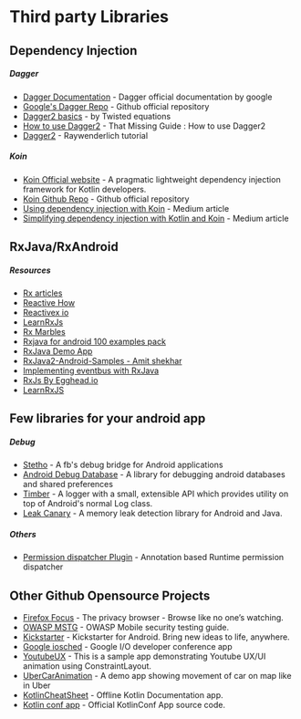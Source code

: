 # Third party Libraries

## Dependency Injection
##### Dagger
- [Dagger Documentation](https://google.github.io/dagger/users-guide) - Dagger official documentation by google
- [Google's Dagger Repo](https://github.com/google/dagger) - Github official repository
- [Dagger2 basics](https://www.youtube.com/watch?v=Qwk7ESmaCq0) - by Twisted equations
- [How to use Dagger2](https://medium.com/@Zhuinden/that-missing-guide-how-to-use-dagger2-ef116fbea97) - That Missing Guide : How to use Dagger2
- [Dagger2](https://www.raywenderlich.com/171327/dependency-injection-android-dagger-2) - Raywenderlich tutorial

##### Koin
- [Koin Official website](https://insert-koin.io/) - A pragmatic lightweight dependency injection framework for Kotlin developers.
- [Koin Github Repo](https://github.com/InsertKoinIO/koin) - Github official repository
- [Using dependency injection with Koin](https://medium.com/mindorks/using-dependency-injection-with-koin-bee0b461714a) - Medium article
- [Simplifying dependency injection with Kotlin and Koin](https://proandroiddev.com/better-dependency-injection-for-android-567b93353ad) - Medium article

## RxJava/RxAndroid 
   
##### Resources   
- [Rx articles](https://github.com/ReactiveX/RxJava/wiki/Additional-Reading)
- [Reactive How](http://reactive.how/)
- [Reactivex io](http://reactivex.io/)
- [LearnRxJs](https://www.learnrxjs.io/)
- [Rx Marbles](http://rxmarbles.com/)
- [Rxjava for android 100 examples pack](http://androidahead.com/2018/04/06/rxjava-for-android-100-examples-pack)
- [RxJava Demo App](https://github.com/JoaoMotondon/RxJavaDemoApp/)
- [RxJava2-Android-Samples - Amit shekhar](https://github.com/amitshekhariitbhu/RxJava2-Android-Samples)
- [Implementing eventbus with RxJava](https://blog.mindorks.com/implementing-eventbus-with-rxjava-rxbus-e6c940a94bd8)
- [RxJs By Egghead.io](https://egghead.io/browse/libraries/rxjs)
- [LearnRxJS](https://www.learnrxjs.io/)

## Few libraries for your android app

##### Debug
- [Stetho](http://facebook.github.io/stetho/) - A fb's debug bridge for Android applications
- [Android Debug Database](https://github.com/amitshekhariitbhu/Android-Debug-Database) - A library for debugging android databases and shared preferences
- [Timber](https://github.com/JakeWharton/timber) - A logger with a small, extensible API which provides utility on top of Android's normal Log class.
- [Leak Canary](https://github.com/square/leakcanary) - A memory leak detection library for Android and Java.

##### Others
- [Permission dispatcher Plugin](https://github.com/permissions-dispatcher/permissions-dispatcher-plugin) - Annotation based Runtime permission dispatcher


## Other Github Opensource Projects
- [Firefox Focus](https://github.com/mozilla-mobile/focus-android) - The privacy browser - Browse like no one’s watching.
- [OWASP MSTG](https://github.com/OWASP/owasp-mstg) - OWASP Mobile security testing guide.
- [Kickstarter](https://github.com/kickstarter/android-oss) - Kickstarter for Android. Bring new ideas to life, anywhere.
- [Google iosched](https://github.com/google/iosched) - Google I/O developer conference app
- [YoutubeUX](https://github.com/burhanrashid52/YoutubeUX) - This is a sample app demonstrating Youtube UX/UI animation using ConstraintLayout.
- [UberCarAnimation](https://github.com/amanjeetsingh150/UberCarAnimation) - A demo app showing movement of car on map like in Uber
- [KotlinCheatSheet](mohamedebrahim96/KotlinCheatsheet-app) - Offline Kotlin Documentation app.
- [Kotlin conf app](https://github.com/JetBrains/kotlinconf-app/) - Official KotlinConf App source code.
